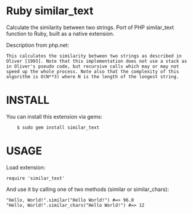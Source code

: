 Ruby similar_text
=================

Calculate the similarity between two strings. Port of PHP similar_text function to Ruby, built as a native extension.

Description from php.net:

	This calculates the similarity between two strings as described in Oliver [1993]. Note that this implementation does not use a stack as in Oliver's pseudo code, but recursive calls which may or may not speed up the whole process. Note also that the complexity of this algorithm is O(N**3) where N is the length of the longest string.

INSTALL
=======

You can install this extension via gems:

        $ sudo gem install similar_text

USAGE
=====

Load extension:

	require 'similar_text'

And use it by calling one of two methods (similar or similar_chars):

	"Hello, World!".similar("Hello World!") #=> 96.0
	"Hello, World!".similar_chars("Hello World!") #=> 12

